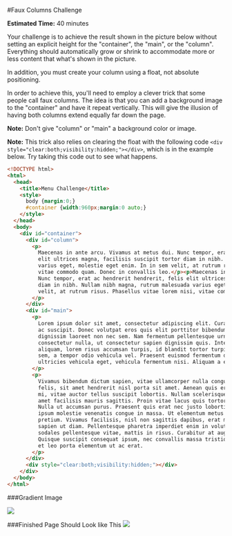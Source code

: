 #Faux Columns Challenge

**Estimated Time:** 40 minutes

Your challenge is to achieve the result shown in the picture below without setting an explicit height for the "container", the "main", or the "column". Everything should automatically grow or shrink to accommodate more or less content that what's shown in the picture.

In addition, you must create your column using a float, not absolute positioning.

In order to achieve this, you'll need to employ a clever trick that some people call faux columns. The idea is that you can add a background image to the "container" and have it repeat vertically. This will give the illusion of having both columns extend equally far down the page.

**Note:** Don't give "column" or "main" a background color or image.

**Note:** This trick also relies on clearing the float with the following code `<div style="clear:both;visibility:hidden;"></div>`, which is in the example below. Try taking this code out to see what happens.

```html
<!DOCTYPE html>
<html>
  <head>
    <title>Menu Challenge</title>
    <style>
      body {margin:0;}
      #container {width:960px;margin:0 auto;}
    </style>
  </head>
  <body>
    <div id="container">
      <div id="column">
        <p>
          Maecenas in ante arcu. Vivamus at metus dui. Nunc tempor, erat ac hendrerit hendrerit, felis
          elit ultrices magna, facilisis suscipit tortor diam in nibh. Nullam nibh magna, rutrum malesuada
          varius eget, molestie eget enim. In in sem velit, at rutrum risus. Phasellus vitae lorem nisi,
          vitae commodo quam. Donec in convallis leo.</p><p>Maecenas in ante arcu. Vivamus at metus dui.
          Nunc tempor, erat ac hendrerit hendrerit, felis elit ultrices magna, facilisis suscipit tortor
          diam in nibh. Nullam nibh magna, rutrum malesuada varius eget, molestie eget enim. In in sem
          velit, at rutrum risus. Phasellus vitae lorem nisi, vitae commodo quam. Donec in convallis leo.
        </p>
      </div>
      <div id="main">
        <p>
          Lorem ipsum dolor sit amet, consectetur adipiscing elit. Curabitur elementum accumsan risus
          ac suscipit. Donec volutpat eros quis elit porttitor bibendum. Suspendisse id quam sed enim
          dignissim laoreet non nec sem. Nam fermentum pellentesque urna eget mattis. Vivamus pellentesque
          consectetur nulla, ut consectetur sapien dignissim quis. Integer ultrices, mi quis hendrerit
          aliquam, lorem risus accumsan turpis, id blandit tortor turpis non leo. Cras dignissim aliquet
          sem, a tempor odio vehicula vel. Praesent euismod fermentum dapibus. Cras eros massa, vestibulum
          ultricies vehicula eget, vehicula fermentum nisi. Aliquam a eros sapien. Suspendisse potenti.
        </p>
        <p>
          Vivamus bibendum dictum sapien, vitae ullamcorper nulla congue ut. Integer dignissim tempor
          felis, sit amet hendrerit nisl porta sit amet. Aenean quis erat magna. Nunc placerat malesuada
          mi, vitae auctor tellus suscipit lobortis. Nullam scelerisque quam cursus libero faucibus sit
          amet facilisis mauris sagittis. Proin vitae lacus quis tortor viverra molestie ac facilisis eros.
          Nulla ut accumsan purus. Praesent quis erat nec justo lobortis posuere. Curabitur ut sem vel 
          ipsum molestie venenatis congue in massa. Ut elementum metus a lacus accumsan eget aliquet lorem
          pretium. Vivamus facilisis, nisl non sagittis dapibus, erat mi rutrum sem, vitae posuere odio
          sapien ut diam. Pellentesque pharetra imperdiet enim in volutpat. Proin mi massa, blandit
          sodales pellentesque vitae, mattis in risus. Curabitur at augue a eros tincidunt vulputate.
          Quisque suscipit consequat ipsum, nec convallis massa tristique volutpat. Vestibulum ut tellus
          et leo porta elementum ut ac erat.
        </p>
      </div>
      <div style="clear:both;visibility:hidden;"></div>
    </div>
  </body>
</html>
```
###Gradient Image

![](https://raw.github.com/christensenacademy/christensen-academy/master/modules/css-layouts/challenges/horizontal-gradient.png)

###Finished Page Should Look like This
![](https://raw.github.com/christensenacademy/christensen-academy/master/modules/css-layouts/challenges/faux-columns-challenge.png)
